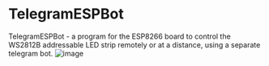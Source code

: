 # TelegramESPBot
TelegramESPBot - a program for the ESP8266 board to control the WS2812B addressable LED strip remotely or at a distance, using a separate telegram bot.
![image](https://github.com/VlaVi21/TelegramESPBot/assets/87720270/ed704109-a036-4d2b-aeb4-8953865f8973)
